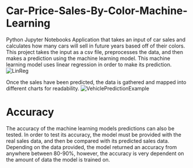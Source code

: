 # Car-Price-Sales-By-Color-Machine-Learning
Python Jupyter Notebooks Application that takes an input of car sales and calculates how many cars will sell in future years based off of their colors.
This project takes the input as a csv file, preprocesses the data, and then makes a prediction using the machine learning model. This machine learning model uses linear regression in order to make its prediction.
![LinReg](https://github.com/Toro20/Car-Sales-By-Color-Machine-Learning/assets/116538807/0cf5a749-4637-493b-b346-9e2ac035596f)

Once the sales have been predicted, the data is gathered and mapped into different charts for readability.
![VehiclePredictionExample](https://github.com/Toro20/Car-Sales-By-Color-Machine-Learning/assets/116538807/6939643d-f057-4c9b-a34e-cbaef95d545f)


# Accuracy
The accuracy of the machine learning models predictions can also be tested. In order to test its accuracy, the model must be provided with the real sales data, and then be compared with its predicted sales data. 
Depending on the data provided, the model returned an accuracy from anywhere between 80-90%, however, the accuracy is very dependent on the amount of data the model is trained on. 
